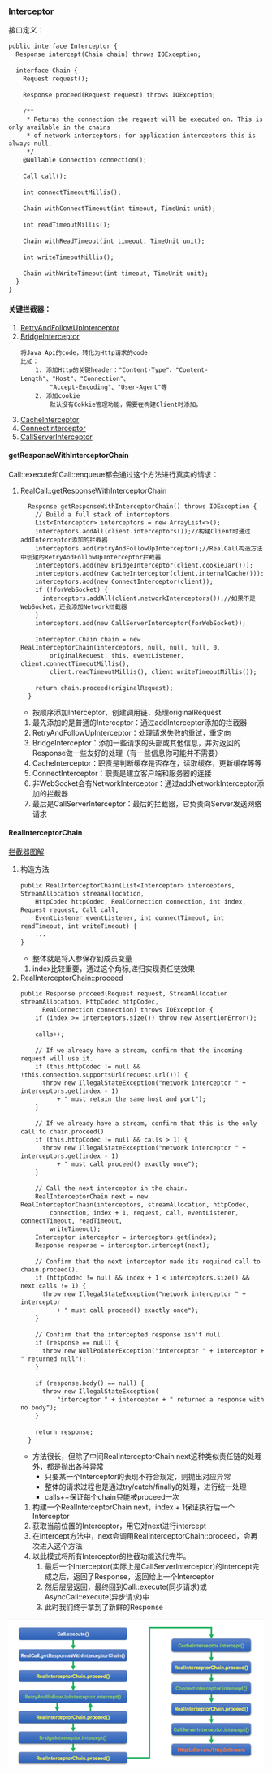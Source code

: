 ### Interceptor

接口定义：
```
public interface Interceptor {
  Response intercept(Chain chain) throws IOException;

  interface Chain {
    Request request();

    Response proceed(Request request) throws IOException;

    /**
     * Returns the connection the request will be executed on. This is only available in the chains
     * of network interceptors; for application interceptors this is always null.
     */
    @Nullable Connection connection();

    Call call();

    int connectTimeoutMillis();

    Chain withConnectTimeout(int timeout, TimeUnit unit);

    int readTimeoutMillis();

    Chain withReadTimeout(int timeout, TimeUnit unit);

    int writeTimeoutMillis();

    Chain withWriteTimeout(int timeout, TimeUnit unit);
  }
}
```

#### 关键拦截器：

1. [RetryAndFollowUpInterceptor](RetryAndFollowUpInterceptor.md)
1. [BridgeInterceptor]()
    ```
    将Java Api的code，转化为Http请求的code
    比如：
        1. 添加Http的关键header："Content-Type"、"Content-Length"、"Host"、"Connection"、
            "Accept-Encoding"、"User-Agent"等
        2. 添加cookie
            默认没有Cokkie管理功能，需要在构建Client时添加。
    ```
1. [CacheInterceptor](CacheInterceptor.md)
1. [ConnectInterceptor](ConnectInterceptor.md)
1. [CallServerInterceptor](CallServerInterceptor.md)

#### getResponseWithInterceptorChain
Call::execute和Call::enqueue都会通过这个方法进行真实的请求：

1. RealCall::getResponseWithInterceptorChain
    ```
      Response getResponseWithInterceptorChain() throws IOException {
        // Build a full stack of interceptors.
        List<Interceptor> interceptors = new ArrayList<>();
        interceptors.addAll(client.interceptors());//构建Client时通过addInterceptor添加的拦截器
        interceptors.add(retryAndFollowUpInterceptor);//RealCall构造方法中创建的RetryAndFollowUpInterceptor拦截器
        interceptors.add(new BridgeInterceptor(client.cookieJar()));
        interceptors.add(new CacheInterceptor(client.internalCache()));
        interceptors.add(new ConnectInterceptor(client));
        if (!forWebSocket) {
          interceptors.addAll(client.networkInterceptors());//如果不是WebSocket，还会添加Network拦截器
        }
        interceptors.add(new CallServerInterceptor(forWebSocket));

        Interceptor.Chain chain = new RealInterceptorChain(interceptors, null, null, null, 0,
            originalRequest, this, eventListener, client.connectTimeoutMillis(),
            client.readTimeoutMillis(), client.writeTimeoutMillis());

        return chain.proceed(originalRequest);
      }
    ```
    * 按顺序添加Interceptor、创建调用链、处理originalRequest
    1. 最先添加的是普通的Interceptor：通过addInterceptor添加的拦截器
    2. RetryAndFollowUpInterceptor：处理请求失败的重试，重定向
    3. BridgeInterceptor：添加一些请求的头部或其他信息，并对返回的Response做一些友好的处理（有一些信息你可能并不需要）
    4. CacheInterceptor：职责是判断缓存是否存在，读取缓存，更新缓存等等
    5. ConnectInterceptor：职责是建立客户端和服务器的连接
    6. 非WebSocket会有NetworkInterceptor：通过addNetworkInterceptor添加的拦截器
    7. 最后是CallServerInterceptor：最后的拦截器，它负责向Server发送网络请求

#### RealInterceptorChain

[拦截器图解](../img/InterceptorExample.png)

1. 构造方法
    ```
    public RealInterceptorChain(List<Interceptor> interceptors, StreamAllocation streamAllocation,
        HttpCodec httpCodec, RealConnection connection, int index, Request request, Call call,
        EventListener eventListener, int connectTimeout, int readTimeout, int writeTimeout) {
        ...
    }
    ```
    * 整体就是将入参保存到成员变量
    1. index比较重要，通过这个角标,递归实现责任链效果
2. RealInterceptorChain::proceed
    ```
    public Response proceed(Request request, StreamAllocation streamAllocation, HttpCodec httpCodec,
          RealConnection connection) throws IOException {
        if (index >= interceptors.size()) throw new AssertionError();

        calls++;

        // If we already have a stream, confirm that the incoming request will use it.
        if (this.httpCodec != null && !this.connection.supportsUrl(request.url())) {
          throw new IllegalStateException("network interceptor " + interceptors.get(index - 1)
              + " must retain the same host and port");
        }

        // If we already have a stream, confirm that this is the only call to chain.proceed().
        if (this.httpCodec != null && calls > 1) {
          throw new IllegalStateException("network interceptor " + interceptors.get(index - 1)
              + " must call proceed() exactly once");
        }

        // Call the next interceptor in the chain.
        RealInterceptorChain next = new RealInterceptorChain(interceptors, streamAllocation, httpCodec,
            connection, index + 1, request, call, eventListener, connectTimeout, readTimeout,
            writeTimeout);
        Interceptor interceptor = interceptors.get(index);
        Response response = interceptor.intercept(next);

        // Confirm that the next interceptor made its required call to chain.proceed().
        if (httpCodec != null && index + 1 < interceptors.size() && next.calls != 1) {
          throw new IllegalStateException("network interceptor " + interceptor
              + " must call proceed() exactly once");
        }

        // Confirm that the intercepted response isn't null.
        if (response == null) {
          throw new NullPointerException("interceptor " + interceptor + " returned null");
        }

        if (response.body() == null) {
          throw new IllegalStateException(
              "interceptor " + interceptor + " returned a response with no body");
        }

        return response;
      }
    ```
    * 方法很长，但除了中间RealInterceptorChain next这种类似责任链的处理外，都是抛出各种异常
        * 只要某一个Interceptor的表现不符合规定，则抛出对应异常
        * 整体的请求过程也是通过try/catch/finally的处理，进行统一处理
        * calls++保证每个chain只能被proceed一次
    1. 构建一个RealInterceptorChain next，index + 1保证执行后一个Interceptor
    2. 获取当前位置的Interceptor，用它对next进行intercept
    3. 在intercept方法中，next会调用RealInterceptorChain::proceed，会再次进入这个方法
    4. 以此模式将所有Interceptor的拦截功能迭代完毕。
        1. 最后一个Interceptor(实际上是CallServerInterceptor)的intercept完成之后，返回了Response，返回给上一个Interceptor
        2. 然后层层返回，最终回到Call::execute(同步请求)或AsyncCall::execute(异步请求)中
        3. 此时我们终于拿到了新鲜的Response

![Call->Response](../img/CallExecute.png)